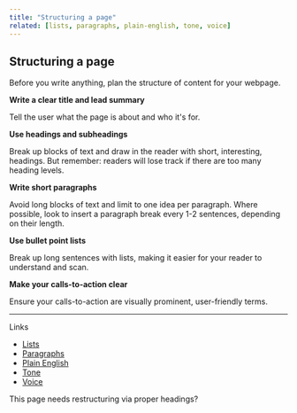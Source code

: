 ```yaml
---
title: "Structuring a page"
related: [lists, paragraphs, plain-english, tone, voice]
---
```


## Structuring a page

Before you write anything, plan the structure of content for your webpage.

**Write a clear title and lead summary**

Tell the user what the page is about and who it's for.

**Use headings and subheadings**

Break up blocks of text and draw in the reader with short, interesting, headings. But remember: readers will lose track if there are too many heading levels.

**Write short paragraphs**

Avoid long blocks of text and limit to one idea per paragraph. Where possible, look to insert a paragraph break every 1-2 sentences, depending on their length.

**Use bullet point lists**

Break up long sentences with lists, making it easier for your reader to understand and scan.

**Make your calls-to-action clear**

Ensure your calls-to-action are visually prominent, user-friendly terms.

---

Links

- [Lists](/entries/2016-05-04-lists.html "Lists")
- [Paragraphs](entries/2016-05-04-paragraphs.html "Paragraphs")
- [Plain English](/_entries/2016-05-04-plain-english.html "Plain English")
- [Tone](/entries/2016-05-04-tone.html "Tone")
- [Voice](/_entries/2016-05-04-voice.html "Voice")

This page needs restructuring via proper headings?

